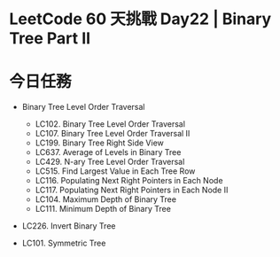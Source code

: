 # LeetCode 60 天挑戰 Day22 | Binary Tree Part II

# 今日任務

- Binary Tree Level Order Traversal
  - LC102. Binary Tree Level Order Traversal
  - LC107. Binary Tree Level Order Traversal II
  - LC199. Binary Tree Right Side View
  - LC637. Average of Levels in Binary Tree
  - LC429. N-ary Tree Level Order Traversal
  - LC515. Find Largest Value in Each Tree Row
  - LC116. Populating Next Right Pointers in Each Node
  - LC117. Populating Next Right Pointers in Each Node II
  - LC104. Maximum Depth of Binary Tree
  - LC111. Minimum Depth of Binary Tree

- LC226. Invert Binary Tree
- LC101. Symmetric Tree